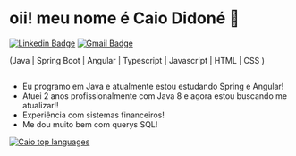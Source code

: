 <h1>oii! meu nome é Caio Didoné 👋</h1>

[![Linkedin Badge](https://img.shields.io/badge/-LinkedIn-6633cc?style=flat-square&logo=Linkedin&logoColor=white&link=https://www.linkedin.com/in/caio-didone/)](https://www.linkedin.com/in/caio-didone/)
[![Gmail Badge](https://img.shields.io/badge/-caiodidone03@gmail.com-6633cc?style=flat-square&logo=Gmail&logoColor=white&link=mailto:caiodidone03@gmail.com)](mailto:caiodidone03@gmail.com)

(Java | Spring Boot | Angular | Typescript | Javascript | HTML | CSS )

##

- Eu programo em Java e atualmente estou estudando Spring e Angular!
- Atuei 2 anos profissionalmente com Java 8 e agora estou buscando me atualizar!!
- Experiência com sistemas financeiros!
- Me dou muito bem com querys SQL!

<div align="left"/>

  [![Caio top languages](https://github-readme-stats.vercel.app/api/top-langs/?username=caio-d)](https://github.com/anuraghazra/github-readme-stats)
 
</div>


<!--
**caio-d/caio-d** is a ✨ _special_ ✨ repository because its `README.md` (this file) appears on your GitHub profile.

Here are some ideas to get you started:

- 🔭 I’m currently working on ...
- 🌱 I’m currently learning ...
- 👯 I’m looking to collaborate on ...
- 🤔 I’m looking for help with ...
- 💬 Ask me about ...
- 📫 How to reach me: ...
- 😄 Pronouns: ...
- ⚡ Fun fact: ...
-->
